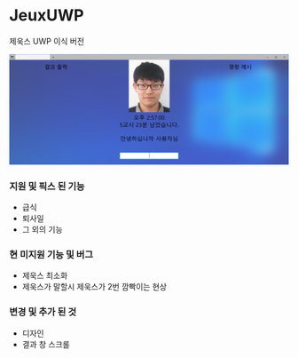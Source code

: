 # JeuxUWP

제욱스 UWP 이식 버전

![제욱스 메인](main_img.png)

### 지원 및 픽스 된 기능
* 급식
* 퇴사일
* 그 외의 기능

### 현 미지원 기능 및 버그
* 제욱스 최소화
* 제욱스가 말할시 제욱스가 2번 깜빡이는 현상

### 변경 및 추가 된 것
* 디자인
* 결과 창 스크롤

